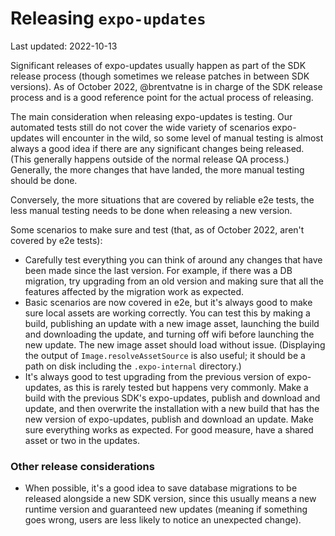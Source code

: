 # Releasing `expo-updates`

Last updated: 2022-10-13

Significant releases of expo-updates usually happen as part of the SDK release process (though sometimes we release patches in between SDK versions). As of October 2022, @brentvatne is in charge of the SDK release process and is a good reference point for the actual process of releasing.

The main consideration when releasing expo-updates is testing. Our automated tests still do not cover the wide variety of scenarios expo-updates will encounter in the wild, so some level of manual testing is almost always a good idea if there are any significant changes being released. (This generally happens outside of the normal release QA process.) Generally, the more changes that have landed, the more manual testing should be done.

Conversely, the more situations that are covered by reliable e2e tests, the less manual testing needs to be done when releasing a new version.

Some scenarios to make sure and test (that, as of October 2022, aren't covered by e2e tests):
- Carefully test everything you can think of around any changes that have been made since the last version. For example, if there was a DB migration, try upgrading from an old version and making sure that all the features affected by the migration work as expected.
- Basic scenarios are now covered in e2e, but it's always good to make sure local assets are working correctly. You can test this by making a build, publishing an update with a new image asset, launching the build and downloading the update, and turning off wifi before launching the new update. The new image asset should load without issue. (Displaying the output of `Image.resolveAssetSource` is also useful; it should be a path on disk including the `.expo-internal` directory.)
- It's always good to test upgrading from the previous version of expo-updates, as this is rarely tested but happens very commonly. Make a build with the previous SDK's expo-updates, publish and download and update, and then overwrite the installation with a new build that has the new version of expo-updates, publish and download an update. Make sure everything works as expected. For good measure, have a shared asset or two in the updates.

### Other release considerations

- When possible, it's a good idea to save database migrations to be released alongside a new SDK version, since this usually means a new runtime version and guaranteed new updates (meaning if something goes wrong, users are less likely to notice an unexpected change).
